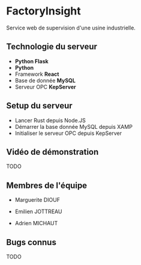 # FactoryInsight

Service web de supervision d'une usine industrielle.

## Technologie du serveur

- **Python Flask**
- **Python**
- Framework **React**
- Base de donnée **MySQL**
- Serveur OPC **KepServer**

## Setup du serveur

- Lancer Rust depuis Node.JS 
- Démarrer la base donnée MySQL depuis XAMP
- Initialiser le serveur OPC depuis KepServer

## Vidéo de démonstration

TODO

## Membres de l'équipe

- Marguerite DIOUF

- Emilien JOTTREAU

- Adrien MICHAUT

## Bugs connus

TODO